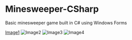 # Minesweeper-CSharp
Basic minesweeper game built in C# using Windows Forms

[Image1](#images/1.png)
![Image2](#images/2.png)
![Image3](#images/3.png)
![Image4](#images/4.png)
